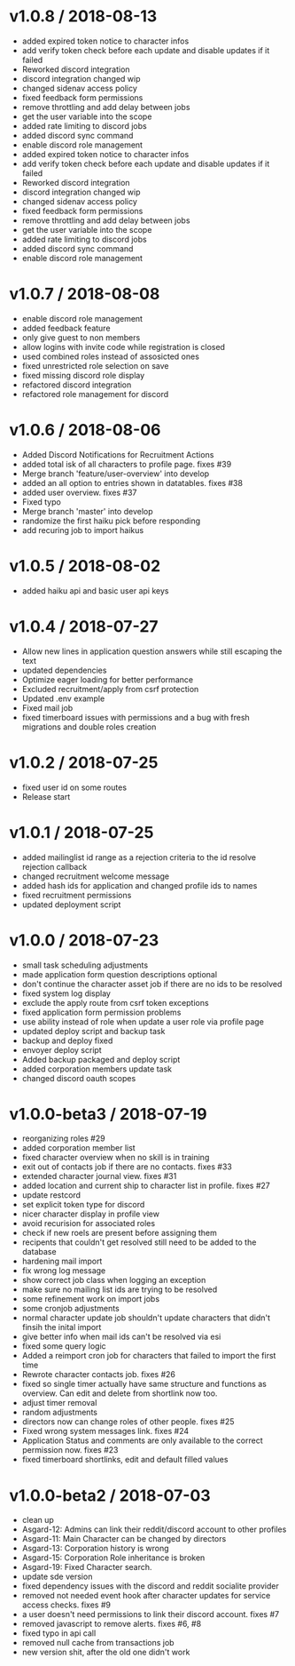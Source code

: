 
v1.0.8 / 2018-08-13
==================

  * added expired token notice to character infos
  * add verify token check before each update and disable updates if it failed
  * Reworked discord integration
  * discord integration changed wip
  * changed sidenav access policy
  * fixed feedback form permissions
  * remove throttling and add delay between jobs
  * get the user variable into the scope
  * added rate limiting to discord jobs
  * added discord sync command
  * enable discord role management
  * added expired token notice to character infos
  * add verify token check before each update and disable updates if it failed
  * Reworked discord integration
  * discord integration changed wip
  * changed sidenav access policy
  * fixed feedback form permissions
  * remove throttling and add delay between jobs
  * get the user variable into the scope
  * added rate limiting to discord jobs
  * added discord sync command
  * enable discord role management

v1.0.7 / 2018-08-08
===================
  
  * enable discord role management
  * added feedback feature
  * only give guest to non members
  * allow logins with invite code while registration is closed
  * used combined roles instead of assosicted ones
  * fixed unrestricted role selection on save
  * fixed missing discord role display
  * refactored discord integration
  * refactored role management for discord

v1.0.6 / 2018-08-06
===================

  * Added Discord Notifications for Recruitment Actions
  * added total isk of all characters to profile page. fixes #39
  * Merge branch 'feature/user-overview' into develop
  * added an all option to entries shown in datatables. fixes #38
  * added user overview. fixes #37
  * Fixed typo
  * Merge branch 'master' into develop
  * randomize the first haiku pick before responding
  * add recuring job to import haikus

v1.0.5 / 2018-08-02
===================

  * added haiku api and basic user api keys

v1.0.4 / 2018-07-27
===================

  * Allow new lines in application question answers while still escaping the text
  * updated dependencies
  * Optimize eager loading for better performance
  * Excluded recruitment/apply from csrf protection
  * Updated .env example
  * Fixed mail job
  * fixed timerboard issues with permissions and a bug with fresh migrations and double roles creation

v1.0.2 / 2018-07-25
===================

  * fixed user id on some routes
  * Release start

v1.0.1 / 2018-07-25
===================

  * added mailinglist id range as a rejection criteria to the id resolve rejection callback
  * changed recruitment welcome message
  * added hash ids for application and changed profile ids to names
  * fixed recruitment permissions
  * updated deployment script

v1.0.0 / 2018-07-23
===================

  * small task scheduling adjustments
  * made application form question descriptions optional
  * don't continue the character asset job if there are no ids to be resolved
  * fixed system log display
  * exclude the apply route from csrf token exceptions
  * fixed application form permission problems
  * use ability instead of role when update a user role via profile page
  * updated deploy script and backup task
  * backup and deploy fixed
  * envoyer deploy script
  * Added backup packaged and deploy script
  * added corporation members update task
  * changed discord oauth scopes

v1.0.0-beta3 / 2018-07-19
=========================

  * reorganizing roles #29
  * added corporation member list
  * fixed character overview when no skill is in training
  * exit out of contacts job if there are no contacts. fixes #33
  * extended character journal view. fixes #31
  * added location and current ship to character list in profile. fixes #27
  * update restcord
  * set explicit token type for discord
  * nicer character display in profile view
  * avoid recurision for associated roles
  * check if new roels are present before assigning them
  * recipents that couldn't get resolved still need to be added to the database
  * hardening mail import
  * fix wrong log message
  * show correct job class when logging an exception
  * make sure no mailing list ids are trying to be resolved
  * some refinement work on import jobs
  * some cronjob adjustments
  * normal character update job shouldn't update characters that didn't finsih the inital import
  * give better info when mail ids can't be resolved via esi
  * fixed some query logic
  * Added a reimport cron job for characters that failed to import the first time
  * Rewrote character contacts job. fixes #26
  * fixed so single timer actually have same structure and functions as overview. Can edit and delete from shortlink now too.
  * adjust timer removal
  * random adjustments
  * directors now can change roles of other people. fixes #25
  * Fixed wrong system messages link. fixes #24
  * Application Status and comments are only available to the correct permission now. fixes #23
  * fixed timerboard shortlinks, edit and default filled values

v1.0.0-beta2 / 2018-07-03
=========================

  * clean up
  * Asgard-12: Admins can link their reddit/discord account to other profiles
  * Asgard-11: Main Character can be changed by directors
  * Asgard-13: Corporation history is wrong
  * Asgard-15: Corporation Role inheritance is broken
  * Asgard-19: Fixed Character search.
  * update sde version
  * fixed dependency issues with the discord and reddit socialite provider
  * removed not needed event hook after character updates for service access checks. fixes #9
  * a user doesn't need permissions to link their discord account. fixes #7
  * removed javascript to remove alerts. fixes #6, #8
  * fixed typo in api call
  * removed null cache from transactions job
  * new version shit, after the old one didn't work
